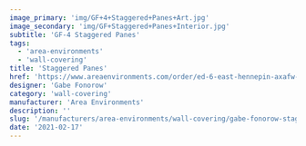 ```yaml
---
image_primary: 'img/GF+4+Staggered+Panes+Art.jpg'
image_secondary: 'img/GF+Staggered+Panes+Interior.jpg'
subtitle: 'GF-4 Staggered Panes'
tags:
  - 'area-environments'
  - 'wall-covering'
title: 'Staggered Panes'
href: 'https://www.areaenvironments.com/order/ed-6-east-hennepin-axafw-lxan5-yrej3'
designer: 'Gabe Fonorow'
category: 'wall-covering'
manufacturer: 'Area Environments'
description: ''
slug: '/manufacturers/area-environments/wall-covering/gabe-fonorow-staggered-panes'
date: '2021-02-17'
---
```

